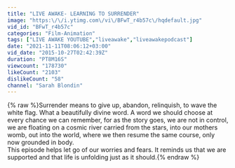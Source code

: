 ```yaml
---
title: "LIVE AWAKE- LEARNING TO SURRENDER"
image: "https:\/\/i.ytimg.com\/vi\/BFwT_r4b57c\/hqdefault.jpg"
vid_id: "BFwT_r4b57c"
categories: "Film-Animation"
tags: ["LIVE AWAKE YOUTUBE","liveawake","liveawakepodcast"]
date: "2021-11-11T08:06:12+03:00"
vid_date: "2015-10-27T02:42:39Z"
duration: "PT8M16S"
viewcount: "178730"
likeCount: "2103"
dislikeCount: "58"
channel: "Sarah Blondin"
---
```

{% raw %}Surrender means to give up, abandon, relinquish, to wave the white flag. What a beautifully divine word. A word we should choose at every chance we can remember, for as the story goes, we are not in control, we are floating on a cosmic river carried from the stars, into our mothers womb, out into the world, where we then resume the same course, only now grounded in body.<br />This episode helps let go of our worries and fears. It reminds us that we are supported and that life is unfolding just as it should.{% endraw %}
